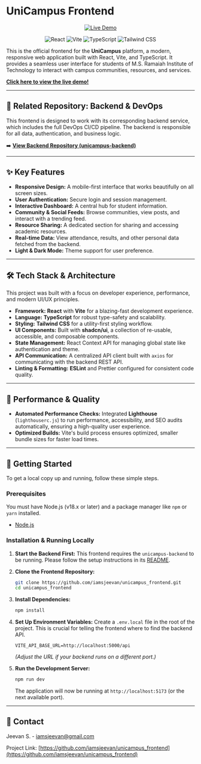 # UniCampus Frontend

<p align="center">
  <a href="https://unicampusrit.netlify.app/" target="_blank">
    <img src="https://img.shields.io/badge/Live%20Demo-Visit%20Site-brightgreen?style=for-the-badge&logo=netlify" alt="Live Demo">
  </a>
</p>

<p align="center">
  <img src="https://img.shields.io/badge/React-20232A?style=for-the-badge&logo=react&logoColor=61DAFB" alt="React">
  <img src="https://img.shields.io/badge/Vite-646CFF?style=for-the-badge&logo=vite&logoColor=white" alt="Vite">
  <img src="https://img.shields.io/badge/TypeScript-3178C6?style=for-the-badge&logo=typescript&logoColor=white" alt="TypeScript">
  <img src="https://img.shields.io/badge/Tailwind_CSS-38B2AC?style=for-the-badge&logo=tailwind-css&logoColor=white" alt="Tailwind CSS">
</p>

This is the official frontend for the **UniCampus** platform, a modern, responsive web application built with React, Vite, and TypeScript. It provides a seamless user interface for students of M.S. Ramaiah Institute of Technology to interact with campus communities, resources, and services.

**[Click here to view the live demo!](https://unicampusrit.netlify.app/)**

---

## 🔗 Related Repository: Backend & DevOps

This frontend is designed to work with its corresponding backend service, which includes the full DevOps CI/CD pipeline. The backend is responsible for all data, authentication, and business logic.

➡️ **[View Backend Repository (unicampus-backend)](https://github.com/iamsjeevan/unicampus-backend)**

---

## ✨ Key Features

*   **Responsive Design:** A mobile-first interface that works beautifully on all screen sizes.
*   **User Authentication:** Secure login and session management.
*   **Interactive Dashboard:** A central hub for student information.
*   **Community & Social Feeds:** Browse communities, view posts, and interact with a trending feed.
*   **Resource Sharing:** A dedicated section for sharing and accessing academic resources.
*   **Real-time Data:** View attendance, results, and other personal data fetched from the backend.
*   **Light & Dark Mode:** Theme support for user preference.

---

## 🛠️ Tech Stack & Architecture

This project was built with a focus on developer experience, performance, and modern UI/UX principles.

*   **Framework:** **React** with **Vite** for a blazing-fast development experience.
*   **Language:** **TypeScript** for robust type-safety and scalability.
*   **Styling:** **Tailwind CSS** for a utility-first styling workflow.
*   **UI Components:** Built with **shadcn/ui**, a collection of re-usable, accessible, and composable components.
*   **State Management:** React Context API for managing global state like authentication and theme.
*   **API Communication:** A centralized API client built with `axios` for communicating with the backend REST API.
*   **Linting & Formatting:** **ESLint** and Prettier configured for consistent code quality.

---

## 🚀 Performance & Quality

*   **Automated Performance Checks:** Integrated **Lighthouse** (`lighthouserc.js`) to run performance, accessibility, and SEO audits automatically, ensuring a high-quality user experience.
*   **Optimized Builds:** Vite's build process ensures optimized, smaller bundle sizes for faster load times.

---

## 🏁 Getting Started

To get a local copy up and running, follow these simple steps.

### Prerequisites

You must have Node.js (v18.x or later) and a package manager like `npm` or `yarn` installed.

*   [Node.js](https://nodejs.org/)

### Installation & Running Locally

1.  **Start the Backend First:** This frontend requires the `unicampus-backend` to be running. Please follow the setup instructions in its [README](https://github.com/iamsjeevan/unicampus-backend).

2.  **Clone the Frontend Repository:**
    ```sh
    git clone https://github.com/iamsjeevan/unicampus_frontend.git
    cd unicampus_frontend
    ```

3.  **Install Dependencies:**
    ```sh
    npm install
    ```

4.  **Set Up Environment Variables:**
    Create a `.env.local` file in the root of the project. This is crucial for telling the frontend where to find the backend API.
    ```
    VITE_API_BASE_URL=http://localhost:5000/api
    ```
    *(Adjust the URL if your backend runs on a different port.)*

5.  **Run the Development Server:**
    ```sh
    npm run dev
    ```
    The application will now be running at `http://localhost:5173` (or the next available port).

---

## 📧 Contact

Jeevan S. - [iamsjeevan@gmail.com](mailto:iamsjeevan@gmail.com)

Project Link: [https://github.com/iamsjeevan/unicampus_frontend](https://github.com/iamsjeevan/unicampus_frontend)